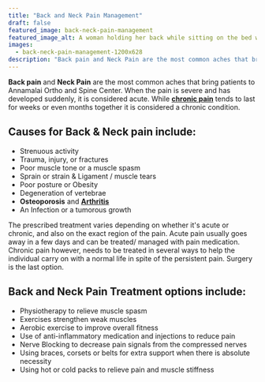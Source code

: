```yaml
---
title: "Back and Neck Pain Management"
draft: false
featured_image: back-neck-pain-management
featured_image_alt: A woman holding her back while sitting on the bed with a graphic of her spine overlaid
images:
  - back-neck-pain-management-1200x628
description: "Back pain and Neck Pain are the most common aches that bring patients to Annamalai Ortho and Spine Center. When the pain is severe and has developed suddenly, it is considered acute. While chronic pain tends to last for weeks or even months together it is considered a chronic condition."
---
```


**Back pain** and **Neck Pain** are the most common aches that bring patients to Annamalai Ortho and Spine Center. When the pain is severe and has developed suddenly, it is considered acute. While [**chronic pain**](/chronic-pain-management) tends to last for weeks or even months together it is considered a chronic condition.

<!--more-->

## Causes for Back & Neck pain include:

- Strenuous activity
- Trauma, injury, or fractures
- Poor muscle tone or a muscle spasm
- Sprain or strain & Ligament / muscle tears
- Poor posture or Obesity
- Degeneration of vertebrae
- **Osteoporosis** and [**Arthritis**](/arthritis-management)
- An Infection or a tumorous growth

The prescribed treatment varies depending on whether it's acute or chronic, and also on the exact region of the pain. Acute pain usually goes away in a few days and can be treated/ managed with pain medication. Chronic pain however, needs to be treated in several ways to help the individual carry on with a normal life in spite of the persistent pain. Surgery is the last option.

## Back and Neck Pain Treatment options include:

- Physiotherapy to relieve muscle spasm
- Exercises strengthen weak muscles
- Aerobic exercise to improve overall fitness
- Use of anti-inflammatory medication and injections to reduce pain
- Nerve Blocking to decrease pain signals from the compressed nerves
- Using braces, corsets or belts for extra support when there is absolute necessity
- Using hot or cold packs to relieve pain and muscle stiffness
